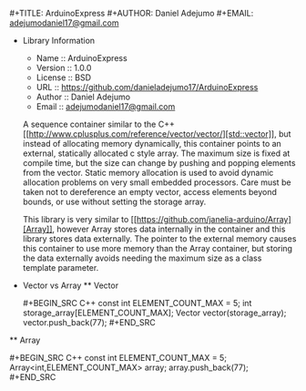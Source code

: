 #+TITLE: ArduinoExpress
#+AUTHOR: Daniel Adejumo
#+EMAIL: adejumodaniel17@gmail.com

* Library Information
  - Name :: ArduinoExpress
  - Version :: 1.0.0
  - License :: BSD
  - URL :: https://github.com/danieladejumo17/ArduinoExpress
  - Author :: Daniel Adejumo
  - Email :: adejumodaniel17@gmail.com

  A sequence container similar to the C++
  [[http://www.cplusplus.com/reference/vector/vector/][std::vector]], but
  instead of allocating memory dynamically, this container points to an
  external, statically allocated c style array. The maximum size is
  fixed at compile time, but the size can change by pushing and popping
  elements from the vector. Static memory allocation is used to avoid
  dynamic allocation problems on very small embedded processors. Care
  must be taken not to dereference an empty vector, access elements
  beyond bounds, or use without setting the storage array.

  This library is very similar to
  [[https://github.com/janelia-arduino/Array][Array]], however Array
  stores data internally in the container and this library stores data
  externally. The pointer to the external memory causes this container
  to use more memory than the Array container, but storing the data
  externally avoids needing the maximum size as a class template
  parameter.

* Vector vs Array
** Vector

   #+BEGIN_SRC C++
     const int ELEMENT_COUNT_MAX = 5;
     int storage_array[ELEMENT_COUNT_MAX];
     Vector<int> vector(storage_array);
     vector.push_back(77);
   #+END_SRC

** Array

   #+BEGIN_SRC C++
     const int ELEMENT_COUNT_MAX = 5;
     Array<int,ELEMENT_COUNT_MAX> array;
     array.push_back(77);
   #+END_SRC
